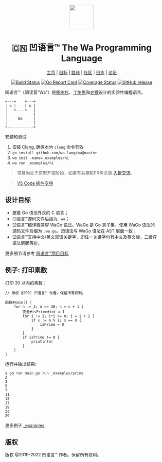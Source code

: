 <div align="center">
<p>
    <img width="80" src="https://raw.githubusercontent.com/wa-lang/wa/master/docs/images/logo/logo-round.svg?sanitize=true">
</p>
<h1>🇨🇳 凹语言™ The Wa Programming Language</h1>

[主页](https://wa-lang.org) | [目标](https://wa-lang.org/goals.html) | [路线](https://wa-lang.org/smalltalk/st0002.html) | [社区](https://wa-lang.org/community) | [日志](https://wa-lang.org/changelog.html) | [论坛](https://github.com/wa-lang/wa/discussions)

</div>
<div align="center">

[![Build Status](https://github.com/wa-lang/wa/actions/workflows/wa.yml/badge.svg)](https://github.com/wa-lang/wa/actions/workflows/wa.yml)
[![Go Report Card](https://goreportcard.com/badge/github.com/wa-lang/wa)](https://goreportcard.com/report/github.com/wa-lang/wa)
[![Coverage Status](https://coveralls.io/repos/github/wa-lang/wa/badge.svg)](https://coveralls.io/github/wa-lang/wa)
[![GitHub release](https://img.shields.io/github/v/tag/wa-lang/wa.svg?label=release)](https://github.com/wa-lang/wa/releases)

</div>

凹语言™（凹读音“Wa”）是[柴树杉](https://github.com/chai2010)、[丁尔男](https://github.com/3dgen)和[史斌](https://github.com/benshi001)设计的实验性编程语言。

```
+---+    +---+
| o |    | o |
|   +----+   |
|            |
|     Wa     |
|            |
+------------+
```

安装和测试:

1. 安装 [Clang](https://clang.llvm.org), 确保本地 `clang` 命令有效
2. `go install github.com/wa-lang/wa@master`
3. `wa init -name=_examples/hi`
4. `wa run _examples/hi`

> 项目尚处于原型开源阶段，如果有共建和PR需求请 [入群交流](https://wa-lang.org/community/index.html)。

> [VS Code 插件支持](https://marketplace.visualstudio.com/items?itemName=xxxDeveloper.vscode-wa)

## 设计目标

- 披着 Go 语法外衣的 C 语言；
- 凹语言™源码文件后缀为 `.wa`；
- 凹语言™编译器兼容 WaGo 语法。WaGo 是 Go 真子集。使用 WaGo 语法的源码文件后缀为 `.wa.go`。凹语法与 WaGo 语法在 AST 层面一致；
- 凹语言™支持中文/英文双语关键字，即任一关键字均有中文及英文版，二者在语法层面等价。

更多细节请参考 [凹语言™项目目标](docs/goals.md)

## 例子: 打印素数

打印 30 以内的素数：

```
// 版权 @2021 凹语言™ 作者。保留所有权利。

函数#main() {
	for n := 2; n <= 30; n = n + 1 {
		变量#isPrime#int = 1
		for i := 2; i*i <= n; i = i + 1 {
			if x := n % i; x == 0 {
				isPrime = 0
			}
		}
		if isPrime != 0 {
			println(n)
		}
	}
}
```

运行并输出结果:

```
$ go run main.go run _examples/prime
2
3
5
7
11
13
17
19
23
29
```

更多例子 [_examples](_examples)

## 版权

版权 @2019-2022 凹语言™ 作者。保留所有权利。

